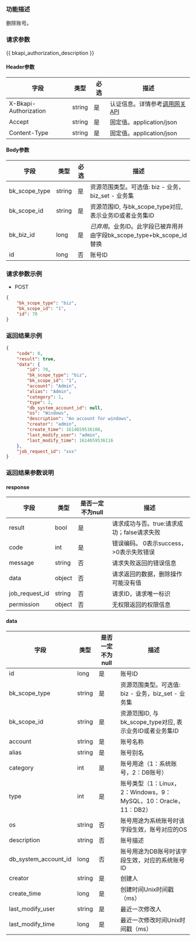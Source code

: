 ### 功能描述

删除账号。

### 请求参数

{{ bkapi_authorization_description }}

#### Header参数

| 字段                    | 类型     | 必选 | 描述                                                                                                                               |
|-----------------------|--------|----|----------------------------------------------------------------------------------------------------------------------------------|
| X-Bkapi-Authorization | string | 是  | 认证信息。详情参考[调用网关 API](https://github.com/TencentBlueKing/BKDocs/blob/master/ZH/7.0/APIGateway/apigateway/use-api/use-apigw-api.md) |
| Accept                | string | 是  | 固定值。application/json                                                                                                             |
| Content-Type          | string | 是  | 固定值。application/json                                                                                                             |

#### Body参数

| 字段            | 类型     | 必选 | 描述                                                |
|---------------|--------|----|---------------------------------------------------|
| bk_scope_type | string | 是  | 资源范围类型。可选值: biz - 业务，biz_set - 业务集                |
| bk_scope_id   | string | 是  | 资源范围ID, 与bk_scope_type对应, 表示业务ID或者业务集ID           |
| bk_biz_id     | long   | 是  | *已弃用*。业务ID。此字段已被弃用并由字段bk_scope_type+bk_scope_id替换 |
| id            | long   | 否  | 账号ID                                              |

### 请求参数示例

- POST

```json
{
    "bk_scope_type": "biz",
    "bk_scope_id": "1",
    "id": 70
}
```

### 返回结果示例

```json
{
    "code": 0,
    "result": true,
    "data": {
        "id": 70,
        "bk_scope_type": "biz",
        "bk_scope_id": "1",
        "account": "Admin",
        "alias": "Admin",
        "category": 1,
        "type": 2,
        "db_system_account_id": null,
        "os": "Windows",
        "description": "An account for windows",
        "creator": "admin",
        "create_time": 1614659536108,
        "last_modify_user": "admin",
        "last_modify_time": 1614659536116
    },
    "job_request_id": "xxx"
}
```

### 返回结果参数说明

#### response

| 字段             | 类型     | 是否一定不为null | 描述                         |
|----------------|--------|------------|----------------------------|
| result         | bool   | 是          | 请求成功与否。true:请求成功；false请求失败 |
| code           | int    | 是          | 错误编码。 0表示success，>0表示失败错误  |
| message        | string | 否          | 请求失败返回的错误信息                |
| data           | object | 否          | 请求返回的数据，删除操作可能没有值          |
| job_request_id | string | 否          | 请求ID，请求唯一标识                |
| permission     | object | 否          | 无权限返回的权限信息                 |

#### data

| 字段                   | 类型     | 是否一定不为null | 描述                                               |
|----------------------|--------|------------|--------------------------------------------------|
| id                   | long   | 是          | 账号ID                                             |
| bk_scope_type        | string | 是          | 资源范围类型。可选值: biz - 业务，biz_set - 业务集               |
| bk_scope_id          | string | 是          | 资源范围ID, 与bk_scope_type对应, 表示业务ID或者业务集ID          |
| account              | string | 是          | 账号名称                                             |
| alias                | string | 是          | 账号别名                                             |
| category             | int    | 是          | 账号用途（1：系统账号，2：DB账号）                              |
| type                 | int    | 是          | 账号类型（1：Linux，2：Windows，9：MySQL，10：Oracle，11：DB2） |
| os                   | string | 否          | 账号用途为系统账号时该字段生效，账号对应的OS                          |
| description          | string | 否          | 账号描述                                             |
| db_system_account_id | long   | 否          | 账号用途为DB账号时该字段生效，对应的系统账号ID                        |
| creator              | string | 是          | 创建人                                              |
| create_time          | long   | 是          | 创建时间Unix时间戳（ms）                                  |
| last_modify_user     | string | 是          | 最近一次修改人                                          |
| last_modify_time     | long   | 是          | 最近一次修改时间Unix时间戳（ms）                              |
